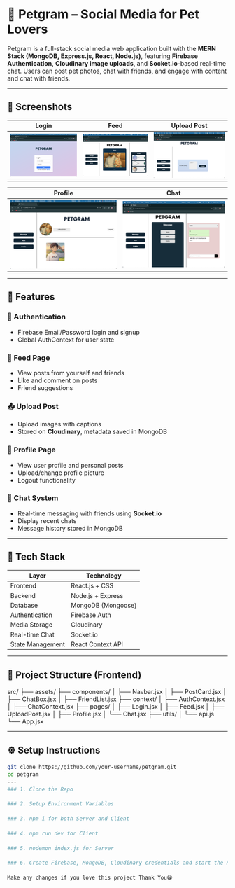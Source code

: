 # 🐾 Petgram – Social Media for Pet Lovers

Petgram is a full-stack social media web application built with the **MERN Stack (MongoDB, Express.js, React, Node.js)**, featuring **Firebase Authentication**, **Cloudinary image uploads**, and **Socket.io**-based real-time chat. Users can post pet photos, chat with friends, and engage with content and chat with friends.

---

## 📸 Screenshots

| Login | Feed | Upload Post |
|:--:|:--:|:--:|
| ![](Login.png) | ![](FeedPage.png) | ![](UploadPost.png) |

| Profile | Chat |
|:--:|:--:|
| ![](Profile.png) | ![](ChatPage.png) |

---

## 🧠 Features

### 🔐 Authentication
- Firebase Email/Password login and signup
- Global AuthContext for user state

### 📰 Feed Page
- View posts from yourself and friends
- Like and comment on posts
- Friend suggestions

### 📤 Upload Post
- Upload images with captions
- Stored on **Cloudinary**, metadata saved in MongoDB

### 👤 Profile Page
- View user profile and personal posts
- Upload/change profile picture
- Logout functionality

### 💬 Chat System
- Real-time messaging with friends using **Socket.io**
- Display recent chats
- Message history stored in MongoDB

---

## 🧱 Tech Stack

| Layer | Technology |
|-------|------------|
| Frontend | React.js + CSS |
| Backend | Node.js + Express |
| Database | MongoDB (Mongoose) |
| Authentication | Firebase Auth |
| Media Storage | Cloudinary |
| Real-time Chat | Socket.io |
| State Management | React Context API |

---

## 📁 Project Structure (Frontend)
src/
├── assets/
├── components/
│ ├── Navbar.jsx
│ ├── PostCard.jsx
│ ├── ChatBox.jsx
│ ├── FriendList.jsx
├── context/
│ ├── AuthContext.jsx
│ ├── ChatContext.jsx
├── pages/
│ ├── Login.jsx
│ ├── Feed.jsx
│ ├── UploadPost.jsx
│ ├── Profile.jsx
│ └── Chat.jsx
├── utils/
│ └── api.js
└── App.jsx


---

## ⚙️ Setup Instructions


```bash
git clone https://github.com/your-username/petgram.git
cd petgram
---
### 1. Clone the Repo

### 2. Setup Environment Variables

### 3. npm i for both Server and Client

### 4. npm run dev for Client

### 5. nodemon index.js for Server

### 6. Create Firebase, MongoDB, Cloudinary credentials and start the PETGRAM

Make any changes if you love this project Thank You😁




